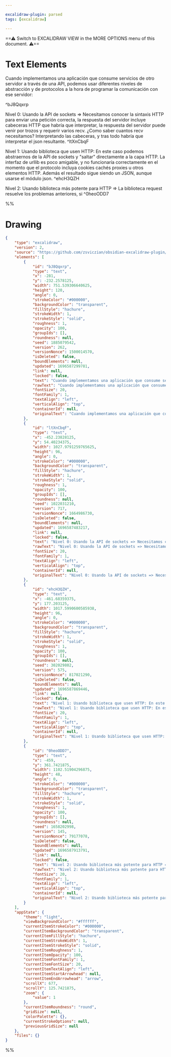 ```yaml
---

excalidraw-plugin: parsed
tags: [excalidraw]

---
```

==⚠  Switch to EXCALIDRAW VIEW in the MORE OPTIONS menu of this document. ⚠==


# Text Elements
Cuando implementamos una aplicación que consume servicios de otro servidor
a través de una API, podemos usar diferentes niveles de abstracción y de
protocolos a la hora de programar la comunicación con ese servidor:

 ^bJ8Qqxrp

Nivel 0: Usando la API de sockets => Necesitamos conocer la sintaxis HTTP para enviar una
petición correcta, la respuesta del servidor incluye cabeceras HTTP que habría que interpretar,
la respuesta del servidor puede venir por trozos y requerir varios recv. ¿Como saber cuantos 
recv necesitamos? Interpretando las cabeceras, y tras todo habría que interpretar el json resultante. ^ltXnCbqF

Nivel 1: Usando biblioteca que usen HTTP: En este caso podemos abstraernos de la API de sockets
y "saltar" directamente a la capa HTTP. La interfaz de urllib es poco amigable, y no funcionaría
correctamente en el momento que el protocolo incluya cookies cachés proxies u otros elementos HTTP.
Además el resultado sigue siendo un JSON, aunque usarse el módulo json. ^ehcH3QZH

Nivel 2: Usando biblioteca más potente para HTTP => La biblioteca request resuelve los problemas anteriores,
si ^0heoODD7

%%
# Drawing
```json
{
	"type": "excalidraw",
	"version": 2,
	"source": "https://github.com/zsviczian/obsidian-excalidraw-plugin/releases/tag/1.8.19",
	"elements": [
		{
			"id": "bJ8Qqxrp",
			"type": "text",
			"x": -281,
			"y": -232.2578125,
			"width": 751.539306640625,
			"height": 120,
			"angle": 0,
			"strokeColor": "#000000",
			"backgroundColor": "transparent",
			"fillStyle": "hachure",
			"strokeWidth": 1,
			"strokeStyle": "solid",
			"roughness": 1,
			"opacity": 100,
			"groupIds": [],
			"roundness": null,
			"seed": 1885079542,
			"version": 262,
			"versionNonce": 1500014570,
			"isDeleted": false,
			"boundElements": null,
			"updated": 1696587299781,
			"link": null,
			"locked": false,
			"text": "Cuando implementamos una aplicación que consume servicios de otro servidor\na través de una API, podemos usar diferentes niveles de abstracción y de\nprotocolos a la hora de programar la comunicación con ese servidor:\n\n",
			"rawText": "Cuando implementamos una aplicación que consume servicios de otro servidor\na través de una API, podemos usar diferentes niveles de abstracción y de\nprotocolos a la hora de programar la comunicación con ese servidor:\n\n",
			"fontSize": 20,
			"fontFamily": 1,
			"textAlign": "left",
			"verticalAlign": "top",
			"containerId": null,
			"originalText": "Cuando implementamos una aplicación que consume servicios de otro servidor\na través de una API, podemos usar diferentes niveles de abstracción y de\nprotocolos a la hora de programar la comunicación con ese servidor:\n\n"
		},
		{
			"id": "ltXnCbqF",
			"type": "text",
			"x": -452.23828125,
			"y": 54.40234375,
			"width": 1027.9791259765625,
			"height": 96,
			"angle": 0,
			"strokeColor": "#000000",
			"backgroundColor": "transparent",
			"fillStyle": "hachure",
			"strokeWidth": 1,
			"strokeStyle": "solid",
			"roughness": 1,
			"opacity": 100,
			"groupIds": [],
			"roundness": null,
			"seed": 1022031210,
			"version": 717,
			"versionNonce": 1664986730,
			"isDeleted": false,
			"boundElements": null,
			"updated": 1696587483217,
			"link": null,
			"locked": false,
			"text": "Nivel 0: Usando la API de sockets => Necesitamos conocer la sintaxis HTTP para enviar una\npetición correcta, la respuesta del servidor incluye cabeceras HTTP que habría que interpretar,\nla respuesta del servidor puede venir por trozos y requerir varios recv. ¿Como saber cuantos \nrecv necesitamos? Interpretando las cabeceras, y tras todo habría que interpretar el json resultante.",
			"rawText": "Nivel 0: Usando la API de sockets => Necesitamos conocer la sintaxis HTTP para enviar una\npetición correcta, la respuesta del servidor incluye cabeceras HTTP que habría que interpretar,\nla respuesta del servidor puede venir por trozos y requerir varios recv. ¿Como saber cuantos \nrecv necesitamos? Interpretando las cabeceras, y tras todo habría que interpretar el json resultante.",
			"fontSize": 20,
			"fontFamily": 1,
			"textAlign": "left",
			"verticalAlign": "top",
			"containerId": null,
			"originalText": "Nivel 0: Usando la API de sockets => Necesitamos conocer la sintaxis HTTP para enviar una\npetición correcta, la respuesta del servidor incluye cabeceras HTTP que habría que interpretar,\nla respuesta del servidor puede venir por trozos y requerir varios recv. ¿Como saber cuantos \nrecv necesitamos? Interpretando las cabeceras, y tras todo habría que interpretar el json resultante."
		},
		{
			"id": "ehcH3QZH",
			"type": "text",
			"x": -461.68359375,
			"y": 177.203125,
			"width": 1017.5990600585938,
			"height": 96,
			"angle": 0,
			"strokeColor": "#000000",
			"backgroundColor": "transparent",
			"fillStyle": "hachure",
			"strokeWidth": 1,
			"strokeStyle": "solid",
			"roughness": 1,
			"opacity": 100,
			"groupIds": [],
			"roundness": null,
			"seed": 302029802,
			"version": 575,
			"versionNonce": 817021290,
			"isDeleted": false,
			"boundElements": null,
			"updated": 1696587869446,
			"link": null,
			"locked": false,
			"text": "Nivel 1: Usando biblioteca que usen HTTP: En este caso podemos abstraernos de la API de sockets\ny \"saltar\" directamente a la capa HTTP. La interfaz de urllib es poco amigable, y no funcionaría\ncorrectamente en el momento que el protocolo incluya cookies cachés proxies u otros elementos HTTP.\nAdemás el resultado sigue siendo un JSON, aunque usarse el módulo json.",
			"rawText": "Nivel 1: Usando biblioteca que usen HTTP: En este caso podemos abstraernos de la API de sockets\ny \"saltar\" directamente a la capa HTTP. La interfaz de urllib es poco amigable, y no funcionaría\ncorrectamente en el momento que el protocolo incluya cookies cachés proxies u otros elementos HTTP.\nAdemás el resultado sigue siendo un JSON, aunque usarse el módulo json.",
			"fontSize": 20,
			"fontFamily": 1,
			"textAlign": "left",
			"verticalAlign": "top",
			"containerId": null,
			"originalText": "Nivel 1: Usando biblioteca que usen HTTP: En este caso podemos abstraernos de la API de sockets\ny \"saltar\" directamente a la capa HTTP. La interfaz de urllib es poco amigable, y no funcionaría\ncorrectamente en el momento que el protocolo incluya cookies cachés proxies u otros elementos HTTP.\nAdemás el resultado sigue siendo un JSON, aunque usarse el módulo json."
		},
		{
			"id": "0heoODD7",
			"type": "text",
			"x": -459,
			"y": 361.7421875,
			"width": 1102.51904296875,
			"height": 48,
			"angle": 0,
			"strokeColor": "#000000",
			"backgroundColor": "transparent",
			"fillStyle": "hachure",
			"strokeWidth": 1,
			"strokeStyle": "solid",
			"roughness": 1,
			"opacity": 100,
			"groupIds": [],
			"roundness": null,
			"seed": 1658202998,
			"version": 145,
			"versionNonce": 79177078,
			"isDeleted": false,
			"boundElements": null,
			"updated": 1696587913791,
			"link": null,
			"locked": false,
			"text": "Nivel 2: Usando biblioteca más potente para HTTP => La biblioteca request resuelve los problemas anteriores,\nsi",
			"rawText": "Nivel 2: Usando biblioteca más potente para HTTP => La biblioteca request resuelve los problemas anteriores,\nsi",
			"fontSize": 20,
			"fontFamily": 1,
			"textAlign": "left",
			"verticalAlign": "top",
			"containerId": null,
			"originalText": "Nivel 2: Usando biblioteca más potente para HTTP => La biblioteca request resuelve los problemas anteriores,\nsi"
		}
	],
	"appState": {
		"theme": "light",
		"viewBackgroundColor": "#ffffff",
		"currentItemStrokeColor": "#000000",
		"currentItemBackgroundColor": "transparent",
		"currentItemFillStyle": "hachure",
		"currentItemStrokeWidth": 1,
		"currentItemStrokeStyle": "solid",
		"currentItemRoughness": 1,
		"currentItemOpacity": 100,
		"currentItemFontFamily": 1,
		"currentItemFontSize": 20,
		"currentItemTextAlign": "left",
		"currentItemStartArrowhead": null,
		"currentItemEndArrowhead": "arrow",
		"scrollX": 677,
		"scrollY": 125.7421875,
		"zoom": {
			"value": 1
		},
		"currentItemRoundness": "round",
		"gridSize": null,
		"colorPalette": {},
		"currentStrokeOptions": null,
		"previousGridSize": null
	},
	"files": {}
}
```
%%